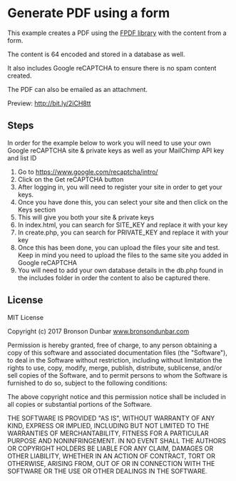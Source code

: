 # Generate PDF using a form

This example creates a PDF using the <a href="http://www.fpdf.org/" target="_blank">FPDF library</a> with the content from a form.

The content is 64 encoded and stored in a database as well.

It also includes Google reCAPTCHA to ensure there is no spam content created.

The PDF can also be emailed as an attachment.

Preview: http://bit.ly/2iCH8tt

## Steps

In order for the example below to work you will need to use your own Google reCAPTCHA site &amp; private keys as well as your MailChimp API key and list ID

1. Go to <a href="https://www.google.com/recaptcha/intro/">https://www.google.com/recaptcha/intro/</a>
2. Click on the Get reCAPTCHA button
3. After logging in, you will need to register your site in order to get your keys.
4. Once you have done this, you can select your site and then click on the Keys section
5. This will give you both your site &amp; private keys
6. In index.html, you can search for SITE_KEY and replace it with your key
7. In create.php, you can search for PRIVATE_KEY and replace it with your key
8. Once this has been done, you can upload the files your site and test. Keep in mind you need to upload the files to the same site you added in Google reCAPTCHA
9. You will need to add your own database details in the db.php found in the includes folder in order the content to also be captured there.

## License

MIT License

Copyright (c) 2017 Bronson Dunbar www.bronsondunbar.com

Permission is hereby granted, free of charge, to any person obtaining a copy
of this software and associated documentation files (the "Software"), to deal
in the Software without restriction, including without limitation the rights
to use, copy, modify, merge, publish, distribute, sublicense, and/or sell
copies of the Software, and to permit persons to whom the Software is
furnished to do so, subject to the following conditions:

The above copyright notice and this permission notice shall be included in all
copies or substantial portions of the Software.

THE SOFTWARE IS PROVIDED "AS IS", WITHOUT WARRANTY OF ANY KIND, EXPRESS OR
IMPLIED, INCLUDING BUT NOT LIMITED TO THE WARRANTIES OF MERCHANTABILITY,
FITNESS FOR A PARTICULAR PURPOSE AND NONINFRINGEMENT. IN NO EVENT SHALL THE
AUTHORS OR COPYRIGHT HOLDERS BE LIABLE FOR ANY CLAIM, DAMAGES OR OTHER
LIABILITY, WHETHER IN AN ACTION OF CONTRACT, TORT OR OTHERWISE, ARISING FROM,
OUT OF OR IN CONNECTION WITH THE SOFTWARE OR THE USE OR OTHER DEALINGS IN THE
SOFTWARE.
